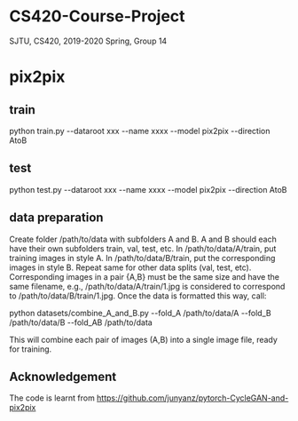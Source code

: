 # CS420-Course-Project
SJTU, CS420, 2019-2020 Spring, Group 14 
# pix2pix

## train
python train.py --dataroot xxx --name xxxx --model pix2pix --direction AtoB
## test
python test.py --dataroot xxx --name xxxx --model pix2pix --direction AtoB
## data preparation
Create folder /path/to/data with subfolders A and B. A and B should each have their own subfolders train, val, test, etc. In /path/to/data/A/train, put training images in style A. In /path/to/data/B/train, put the corresponding images in style B. Repeat same for other data splits (val, test, etc).
Corresponding images in a pair {A,B} must be the same size and have the same filename, e.g., /path/to/data/A/train/1.jpg is considered to correspond to /path/to/data/B/train/1.jpg.
Once the data is formatted this way, call:

python datasets/combine_A_and_B.py --fold_A /path/to/data/A --fold_B /path/to/data/B --fold_AB /path/to/data

This will combine each pair of images (A,B) into a single image file, ready for training.

## Acknowledgement
The code is learnt from https://github.com/junyanz/pytorch-CycleGAN-and-pix2pix
